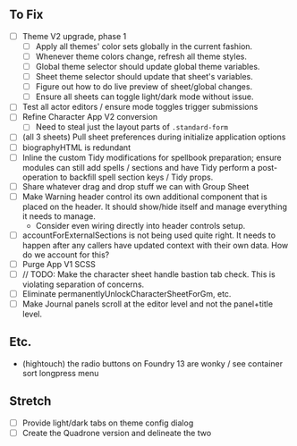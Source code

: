 ## To Fix

- [ ] Theme V2 upgrade, phase 1
  - [ ] Apply all themes' color sets globally in the current fashion.
  - [ ] Whenever theme colors change, refresh all theme styles.
  - [ ] Global theme selector should update global theme variables.
  - [ ] Sheet theme selector should update that sheet's variables.
  - [ ] Figure out how to do live preview of sheet/global changes.
  - [ ] Ensure all sheets can toggle light/dark mode without issue.
- [ ] Test all actor editors / ensure mode toggles trigger submissions
- [ ] Refine Character App V2 conversion
  - [ ] Need to steal just the layout parts of `.standard-form`
- [ ] (all 3 sheets) Pull sheet preferences during initialize application options
- [ ] biographyHTML is redundant
- [ ] Inline the custom Tidy modifications for spellbook preparation; ensure modules can still add spells / sections and have Tidy perform a post-operation to backfill spell section keys / Tidy props.
- [ ] Share whatever drag and drop stuff we can with Group Sheet
- [ ] Make Warning header control its own additional component that is placed on the header. It should show/hide itself and manage everything it needs to manage.
  - Consider even wiring directly into header controls setup.
- [ ] accountForExternalSections is not being used quite right. It needs to happen after any callers have updated context with their own data. How do we account for this?
- [ ] Purge App V1 SCSS
- [ ] // TODO: Make the character sheet handle bastion tab check. This is violating separation of concerns.
- [ ] Eliminate permanentlyUnlockCharacterSheetForGm, etc.
- [ ] Make Journal panels scroll at the editor level and not the panel+title level.

## Etc.
- (hightouch) the radio buttons on Foundry 13 are wonky / see container sort longpress menu

## Stretch

- [ ] Provide light/dark tabs on theme config dialog
- [ ] Create the Quadrone version and delineate the two
